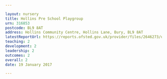 ```yaml
---

layout: nursery
title: Hollins Pre School Playgroup
urn: 316853
postcode: BL9 8AT
address: Hollins Community Centre, Hollins Lane, Bury, BL9 8AT
latestReportUrl: https://reports.ofsted.gov.uk/provider/files/2646273/urn/316853.pdf
teaching: 2
development: 2
leadership: 2
outcomes: 2
overall: 2
date: 19 January 2017

---
```

